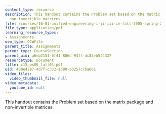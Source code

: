 ```yaml
---
content_type: resource
description: This handout contains the Problem set based on the matrix package and
  non-invertible matrices.
file: /courses/16-01-unified-engineering-i-ii-iii-iv-fall-2005-spring-2006/408e42874d7fc332ad80b3257c7ba661_c15_ps06_fall03.pdf
file_type: application/pdf
learning_resource_types:
- Assignments
ocw_type: OCWFile
parent_title: Assignments
parent_type: CourseSection
parent_uid: a6eb2151-6f41-806d-94ff-dc83eb5f4337
resourcetype: Document
title: c15_ps06_fall03.pdf
uid: 408e4287-4d7f-c332-ad80-b3257c7ba661
video_files:
  video_thumbnail_file: null
video_metadata:
  youtube_id: null
---
```

This handout contains the Problem set based on the matrix package and non-invertible matrices.

